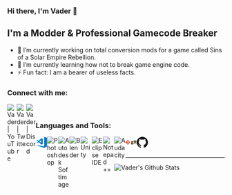 ### Hi there, I'm Vader 👋

## I'm a Modder & Professional Gamecode Breaker
- 🔭 I’m currently working on total conversion mods for a game called Sins of a Solar Empire Rebellion.
- 🌱 I’m currently learning how not to break game engine code.
- ⚡ Fun fact: I am a bearer of useless facts.

### Connect with me:

[<img align="left" alt="Vader | YouTube" width="22px" src="https://cdn.jsdelivr.net/npm/simple-icons@v3/icons/youtube.svg" />][youtube]
[<img align="left" alt="Vader | Twitter" width="22px" src="https://cdn.jsdelivr.net/npm/simple-icons@v3/icons/twitter.svg" />][twitter]
[<img align="left" alt="Vader | Discord" width="22px" src="https://d2e111jq13me73.cloudfront.net/sites/default/files/styles/product_image_aspect_switcher_170w/public/product-images/csm-app/discord-chat-for-gamers.png?itok=I3BN3Aoz" />][discord]
<br />

### Languages and Tools:

<img align="left" alt="Visual Studio Code" width="26px" src="https://raw.githubusercontent.com/github/explore/80688e429a7d4ef2fca1e82350fe8e3517d3494d/topics/visual-studio-code/visual-studio-code.png" />
<img align="left" alt="Photoshop" width="26px" src="https://www.adobe.com/content/dam/acom/en/products/elements-family/e14/el-to-ccpp/photoshop-cc.icon.svg" />
<img align="left" alt="Autodesk Softimage" width="26px" src="https://upload.wikimedia.org/wikipedia/en/6/64/SoftimageLogo.png" />
<img align="left" alt="Blender" width="26px" src="https://cdn.lo4d.com/t/icon/70/blender.png" />
<img align="left" alt="Unity" width="26px" src="https://visualpharm.com/assets/146/Unity-595b40b85ba036ed117de7e4.svg" />
<img align="left" alt="Eclipse IDE" width="26px" src="https://www.ochobitshacenunbyte.com/wp-content/uploads/2014/06/eclipse-logo-150.jpg" />
<img align="left" alt="Notepad ++" width="26px" src="https://softati.com/wp-content/uploads/2017/03/Notepad-Logo-100x100.png" />
<img align="left" alt="Audacity" width="26px" src="https://dl1.cbsistatic.com/i/r/2018/02/22/9e6186b5-d2fa-4977-ac0c-3508e03646c4/thumbnail/64x64/f829bd40da5f2e4354d90da302e8b88f/imgingest-6466192197538730306.png" />
<img align="left" alt="Git" width="26px" src="https://raw.githubusercontent.com/github/explore/80688e429a7d4ef2fca1e82350fe8e3517d3494d/topics/git/git.png" />
<img align="left" alt="GitHub" width="26px" src="https://raw.githubusercontent.com/github/explore/78df643247d429f6cc873026c0622819ad797942/topics/github/github.png" />

<br />
<br />

---

<img align="left" alt="Vader's Github Stats" src="https://github-readme-stats.codestackr.vercel.app/api?username=vader111&show_icons=true&hide_border=true" />

[twitter]: https://twitter.com/vader111
[youtube]: https://www.youtube.com/channel/UCpTi5-WnebQ2ZslG3xqhQrQ?
[discord]: Vader111™#5794
